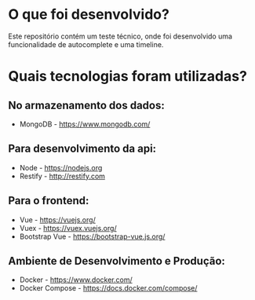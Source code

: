 # O que foi desenvolvido?
Este repositório contém um teste técnico, onde foi desenvolvido uma funcionalidade de autocomplete e uma timeline.

# Quais tecnologias foram utilizadas?
## No armazenamento dos dados: 
* MongoDB - https://www.mongodb.com/
## Para desenvolvimento da api: 
* Node - https://nodejs.org
* Restify - http://restify.com
## Para o frontend: 
* Vue - https://vuejs.org/
* Vuex - https://vuex.vuejs.org/
* Bootstrap Vue - https://bootstrap-vue.js.org/
## Ambiente de Desenvolvimento e Produção: 
* Docker - https://www.docker.com/
* Docker Compose - https://docs.docker.com/compose/
